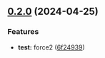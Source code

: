 ## [0.2.0](https://github.com/rocketclimb/rocketicons/compare/0.13.0...0.2.0) (2024-04-25)

### Features

- **test:** force2 ([6f24939](https://github.com/rocketclimb/rocketicons/commit/6f24939fce0d97ccfd1489c7e866f8db3532cdc7))
